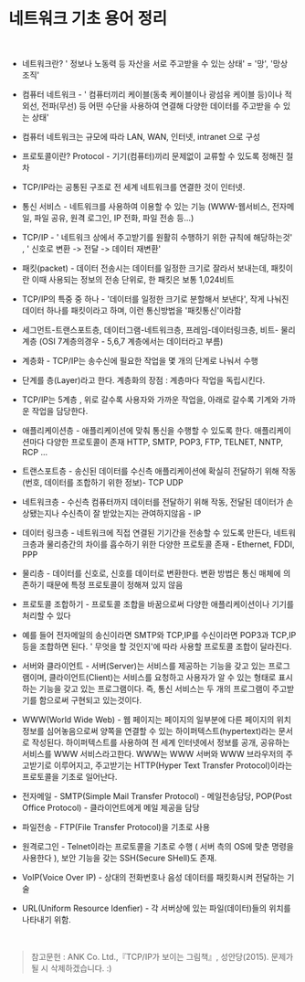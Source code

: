 네트워크 기초 용어 정리
===============
<br/>

- 네트워크란? ' 정보나 노동력 등 자산을 서로 주고받을 수 있는 상태' = '망', '망상 조직'

- 컴퓨터 네트워크 - ' 컴퓨터끼리 케이블(동축 케이블이나 광섬유 케이블 등)이나 적외선, 전파(무선) 등 어떤 수단을 사용하여 연결해 다양한 데이터를 주고받을 수 있는 상태'

- 컴퓨터 네트워크는 규모에 따라 LAN, WAN, 인터넷, intranet 으로 구성

- 프로토콜이란? Protocol - 기기(컴퓨터)끼리 문제없이 교류할 수 있도록 정해진 절차

- TCP/IP라는 공통된 구조로 전 세계 네트워크를 연결한 것이 인터넷.

- 통신 서비스 - 네트워크를 사용하여 이용할 수 있는 기능 (WWW-웹서비스, 전자메일, 파일 공유, 원격 로그인, IP 전화, 파일 전송 등...)

- TCP/IP - ' 네트워크 상에서 주고받기를 원활히 수행하기 위한 규칙에 해당하는것' , ' 신호로 변환 -> 전달 -> 데이터 재변환'

- 패킷(packet) - 데이터 전송시는 데이터를 일정한 크기로 잘라서 보내는데, 패킷이란 이때 사용되는 정보의 전송 단위로, 한 패킷은 보통 1,024비트

- TCP/IP의 특중 중 하나 - '데이터를 일정한 크기로 분할해서 보낸다', 작게 나눠진 데이터 하나를 패킷이라고 하며, 이런 통신방법을 '패킷통신'이라함

- 세그먼트-트랜스포트층, 데이터그램-네트워크층, 프레임-데이터링크층, 비트- 물리계층 (OSI 7계층의경우 - 5,6,7 계층에서는 데이터라고 부름)

- 계층화 - TCP/IP는 송수신에 필요한 작업을 몇 개의 단계로 나눠서 수행

- 단계를 층(Layer)라고 한다. 계층화의 장점 : 계층마다 작업을 독립시킨다.

- TCP/IP는 5계층 , 위로 갈수록 사용자와 가까운 작업을, 아래로 갈수록 기계와 가까운 작업을 담당한다.

- 애플리케이션층 - 애플리케이션에 맞춰 통신을 수행할 수 있도록 한다. 애플리케이션마다 다양한 프로토콜이 존재
HTTP, SMTP, POP3, FTP, TELNET, NNTP, RCP ...

- 트랜스포트층 - 송신된 데이터를 수신측 애플리케이션에 확실히 전달하기 위해 작동 (번호, 데이터를 조합하기 위한 정보)- TCP UDP

- 네트워크층 - 수신측 컴퓨터까지 데이터를 전달하기 위해 작동, 전달된 데이터가 손상됐는지나 수신측이 잘 받았는지는 관여하지않음 - IP

- 데이터 링크층 - 네트워크에 직접 연결된 기기간을 전송할 수 있도록 만든다, 네트워크층과 물리층간의 차이를 흡수하기 위한 다양한 프로토콜 존재 - Ethernet, FDDI, PPP

- 물리층 - 데이터를 신호로, 신호를 데이터로 변환한다. 변환 방법은 통신 매체에 의존하기 때문에 특정 프로토콜이 정해져 있지 않음

- 프로토콜 조합하기 - 프로토콜 조합을 바꿈으로써 다양한 애플리케이션이나 기기를 처리할 수 있다

- 예를 들어 전자메일의 송신이라면 SMTP와 TCP,IP를 수신이라면 POP3과 TCP,IP 등을 조합하면 된다. ' 무엇을 할 것인지'에 따라 사용할 프로토콜 조합이 달라진다.

- 서버와 클라이언트 - 서버(Server)는 서비스를 제공하는 기능을 갖고 있는 프로그램이며, 클라이언트(Client)는 서비스를 요청하고 사용자가 알 수 있는 형태로 표시하는 기능을 갖고 있는 프로그램이다. 즉, 통신 서비스는 두 개의 프로그램이 주고받기를 함으로써 구현되고 있는것이다.

- WWW(World Wide Web) - 웹 페이지는 페이지의 일부분에 다른 페이지의 위치정보를 심어놓음으로써 양쪽을 연결할 수 있는 하이퍼텍스트(hypertext)라는 문서로 작성된다. 하이퍼텍스트를 사용하여 전 세계 인터넷에서 정보를 공개, 공유하는 서비스를 WWW 서비스라고한다. WWW는 WWW 서버와 WWW 브라우저의 주고받기로 이루어지고, 주고받기는 HTTP(Hyper Text Transfer Protocol)이라는 프로토콜을 기초로 일어난다.

- 전자메일 - SMTP(Simple Mail Transfer Protocol) - 메일전송담당, POP(Post Office Protocol) - 클라이언트에게 메일 제공을 담당

- 파일전송 - FTP(File Transfer Protocol)을 기초로 사용

- 원격로그인 - Telnet이라는 프로토콜을 기초로 수행 ( 서버 측의 OS에 맞춘 명령을 사용한다 ), 보안 기능을 갖는 SSH(Secure SHell)도 존재.

- VoIP(Voice Over IP) - 상대의 전화번호나 음성 데이터를 패킷화시켜 전달하는 기술

- URL(Uniform Resource Idenfier) - 각 서버상에 있는 파일(데이터)들의 위치를 나타내기 위함.

<br/>

>참고문헌 : ANK Co. Ltd.,『TCP/IP가 보이는 그림책』, 성안당(2015). 문제가 될 시 삭제하겠습니다. :)
